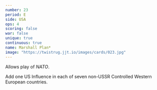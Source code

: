 ```yaml
---
number: 23
period: E
side: USA
ops: 4
scoring: false
war: false
unique: true
continuous: true
name: Marshall Plan*
image: "https://twistrug.jjt.io/images/cards/023.jpg"
---
```

Allows play of *NATO*.

Add one US Influence in each of seven non-USSR Controlled Western European countries.
